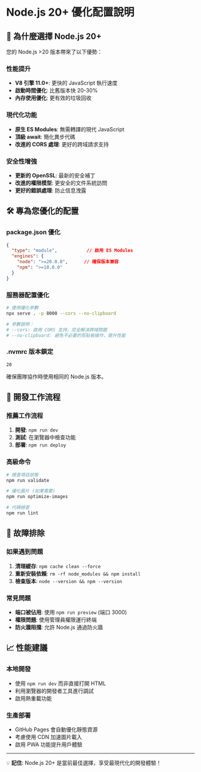 # Node.js 20+ 優化配置說明

## 🎯 為什麼選擇 Node.js 20+

您的 Node.js >20 版本帶來了以下優勢：

### 性能提升
- **V8 引擎 11.0+**: 更快的 JavaScript 執行速度
- **啟動時間優化**: 比舊版本快 20-30%
- **內存使用優化**: 更有效的垃圾回收

### 現代化功能
- **原生 ES Modules**: 無需轉譯的現代 JavaScript
- **頂級 await**: 簡化異步代碼
- **改進的 CORS 處理**: 更好的跨域請求支持

### 安全性增強
- **更新的 OpenSSL**: 最新的安全補丁
- **改進的權限模型**: 更安全的文件系統訪問
- **更好的錯誤處理**: 防止信息洩露

## 🛠️ 專為您優化的配置

### package.json 優化
```json
{
  "type": "module",           // 啟用 ES Modules
  "engines": {
    "node": ">=20.0.0",      // 確保版本兼容
    "npm": ">=10.0.0"
  }
}
```

### 服務器配置優化
```bash
# 使用優化參數
npx serve . -p 8000 --cors --no-clipboard

# 參數說明：
# --cors: 啟用 CORS 支持，完全解決跨域問題
# --no-clipboard: 避免不必要的剪貼板操作，提升性能
```

### .nvmrc 版本鎖定
```
20
```
確保團隊協作時使用相同的 Node.js 版本。

## 🚀 開發工作流程

### 推薦工作流程
1. **開發**: `npm run dev`
2. **測試**: 在瀏覽器中檢查功能
3. **部署**: `npm run deploy`

### 高級命令
```bash
# 檢查項目狀態
npm run validate

# 優化圖片 (如果需要)
npm run optimize-images

# 代碼檢查
npm run lint
```

## 🔧 故障排除

### 如果遇到問題
1. **清理緩存**: `npm cache clean --force`
2. **重新安裝依賴**: `rm -rf node_modules && npm install`
3. **檢查版本**: `node --version && npm --version`

### 常見問題
- **端口被佔用**: 使用 `npm run preview` (端口 3000)
- **權限問題**: 使用管理員權限運行終端
- **防火牆阻擋**: 允許 Node.js 通過防火牆

## 📈 性能建議

### 本地開發
- 使用 `npm run dev` 而非直接打開 HTML
- 利用瀏覽器的開發者工具進行調試
- 啟用熱重載功能

### 生產部署
- GitHub Pages 會自動優化靜態資源
- 考慮使用 CDN 加速圖片載入
- 啟用 PWA 功能提升用戶體驗

---

💡 **記住**: Node.js 20+ 是當前最佳選擇，享受最現代化的開發體驗！
